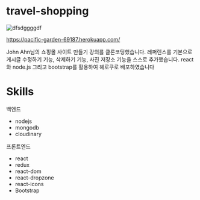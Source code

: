 # travel-shopping
![dfsdggggdf](https://user-images.githubusercontent.com/97166696/164247201-bf3c6642-883b-4376-9774-9ed072077bc4.png)

https://pacific-garden-69187.herokuapp.com/

John Ahn님의 쇼핑몰 사이트 만들기 강의를 클론코딩했습니다. 레퍼렌스를 기본으로 게시글 수정하기 기능, 삭제하기 기능, 사진 저장소 기능을 스스로 추가했습니다.
react와 node.js 그리고 bootstrap를 활용하여 헤로쿠로 배포하였습니다

# Skills

백엔드
+ nodejs
+ mongodb
+ cloudinary

프론트엔드
+ react
+ redux
+ react-dom
+ react-dropzone
+ react-icons
+ Bootstrap
